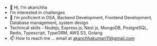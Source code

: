 - 👋 Hi, I’m akanchha
-  I’m interested in challenges
- 🌱 I’m proficient in DSA, Backend Development, Frontend Development, Database management, system design
- Technical skills - Nodejs, Express js, Nest js, MongoDB, PostgreSQL, Redis, Typescript, TypeORM, AWS S3, Golang
- 📫 How to reach me ... email at akanchhakumari11@gmail.com

<!---
akanchha25/akanchha25 is a ✨ special ✨ repository because its `README.md` (this file) appears on your GitHub profile.
You can click the Preview link to take a look at your changes.
--->
